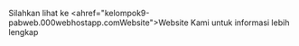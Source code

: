 Silahkan lihat ke <ahref="kelompok9-pabweb.000webhostapp.comWebsite">Website Kami</a> untuk informasi lebih lengkap